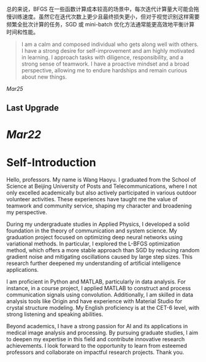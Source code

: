 > 
总的来说，BFGS 在一些函数计算成本较高的场景中，每次迭代计算量大可能会拖慢训练速度。虽然它在迭代次数上更少且最终损失更小，但对于视觉识别这样需要频繁全批次计算的任务，SGD 或 mini-batch 优化方法通常能更高效地平衡计算时间和性能。
> I am a calm and composed individual who gets along well with others. I have a strong desire for self-improvement and am highly motivated in learning. I approach tasks with diligence, responsibility, and a strong sense of teamwork. I have a proactive mindset and a broad perspective, allowing me to endure hardships and remain curious about new things.
>
_Mar25_
## Last Upgrade
                                                                                                                
# _Mar22_

# Self-Introduction

Hello, professors. My name is Wang Haoyu. I graduated from the School of Science at Beijing University of Posts and Telecommunications, where I not only excelled academically but also actively participated in various outdoor volunteer activities. These experiences have taught me the value of teamwork and community service, shaping my character and broadening my perspective.

During my undergraduate studies in Applied Physics, I developed a solid foundation in the theory of communication and system science. My graduation project focused on optimizing deep neural networks using variational methods. In particular, I explored the L-BFGS optimization method, which offers a more stable approach than SGD by reducing random gradient noise and mitigating oscillations caused by large step sizes. This research further deepened my understanding of artificial intelligence applications.

I am proficient in Python and MATLAB, particularly in data analysis. For instance, in a course project, I applied MATLAB to construct and process communication signals using convolution. Additionally, I am skilled in data analysis tools like Origin and have experience with Material Studio for crystal structure modeling. My English proficiency is at the CET-6 level, with strong listening and speaking abilities.

Beyond academics, I have a strong passion for AI and its applications in medical image analysis and processing. By pursuing graduate studies, I aim to deepen my expertise in this field and contribute innovative research achievements. I look forward to the opportunity to learn from esteemed professors and collaborate on impactful research projects. Thank you.